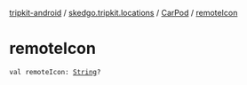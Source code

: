 [tripkit-android](../../index.md) / [skedgo.tripkit.locations](../index.md) / [CarPod](index.md) / [remoteIcon](./remote-icon.md)

# remoteIcon

`val remoteIcon: `[`String`](https://kotlinlang.org/api/latest/jvm/stdlib/kotlin/-string/index.html)`?`